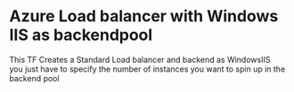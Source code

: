 # Azure Load balancer with Windows IIS as backendpool 
This TF Creates a Standard Load balancer and backend as WindowsIIS  
you just have to specify the number of instances you want to spin up in the backend pool